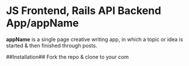 # JS Frontend, Rails API Backend App/appName

**appName** is a single page creative writing app, in which a topic or idea is started & then finished through posts. 

##Installation##
Fork the repo & clone to your com
